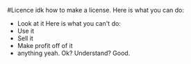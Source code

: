 #Licence
idk how to make a license. Here is what you can do:
- Look at it
Here is what you can't do:
- Use it
- Sell it
- Make profit off of it
- anything
yeah. Ok? Understand? Good.
